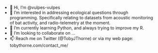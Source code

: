 - 👋 Hi, I’m @vulpes-vulpes
- 👀 I’m interested in addressing ecological questions through programming. Specifically relating to datasets from acoustic monitoring of bat activity, and radio-telemetry at the moment. 
- 🌱 I’m currently learning Python, and always trying to improve my R.
- 💞️ I’m looking to collaborate on ...
- 📫 Reach me on Twitter (@TobyJThorne) or via my web page: tobythorne.com/contact_me/

<!---
vulpes-vulpes/vulpes-vulpes is a ✨ special ✨ repository because its `README.md` (this file) appears on your GitHub profile.
You can click the Preview link to take a look at your changes.
--->
